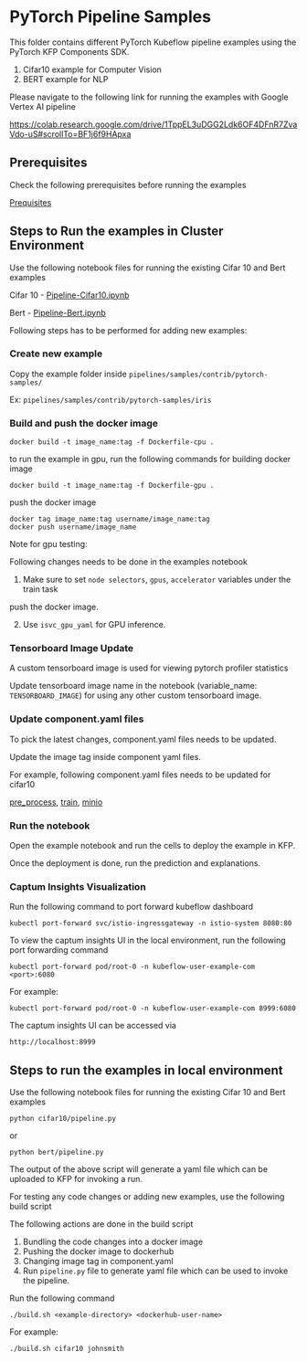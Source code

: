 # PyTorch Pipeline Samples

This folder contains different PyTorch Kubeflow pipeline examples using the PyTorch KFP Components SDK.

1. Cifar10 example for Computer Vision
2. BERT example for NLP


Please navigate to the following link for running the examples with Google Vertex AI pipeline

https://colab.research.google.com/drive/1TppEL3uDGG2Ldk6OF4DFnR7ZvaVdo-uS#scrollTo=BF1j6f9HApxa 

## Prerequisites

Check the following prerequisites before running the examples

[Prequisites](prerequisites.md)

## Steps to Run the examples in Cluster Environment

Use the following notebook files for running the existing Cifar 10 and Bert examples

Cifar 10 - [Pipeline-Cifar10.ipynb](Pipeline-Cifar10.ipynb)

Bert - [Pipeline-Bert.ipynb](Pipeline-Bert.ipynb)

Following steps has to be performed for adding new examples:

### Create new example

Copy the example folder inside `pipelines/samples/contrib/pytorch-samples/`

Ex: `pipelines/samples/contrib/pytorch-samples/iris`

### Build and push the docker image
```
docker build -t image_name:tag -f Dockerfile-cpu .
```

to run the example in gpu, run the following commands for building docker image

```
docker build -t image_name:tag -f Dockerfile-gpu .
```

push the docker image

```
docker tag image_name:tag username/image_name:tag
docker push username/image_name
```

Note for gpu testing:

Following changes needs to be done in the examples notebook

1. Make sure to set `node selectors`, `gpus`, `accelerator` variables under the train task

push the docker image.

2. Use `isvc_gpu_yaml` for GPU inference.

### Tensorboard Image Update

A custom tensorboard image is used for viewing pytorch profiler statistics

Update tensorboard image name in the notebook (variable_name: `TENSORBOARD_IMAGE`) for using any other custom tensorboard image.

### Update component.yaml files

To pick the latest changes, component.yaml files needs to be updated.

Update the image tag inside component yaml files.

For example, following component.yaml files needs to be updated for cifar10

[pre_process](cifar10/yaml/pre_process/component.yaml), [train](cifar10/yaml/train/component.yaml), [minio](common/minio/component.yaml)

### Run the notebook

Open the example notebook and run the cells to deploy the example in KFP.

Once the deployment is done, run the prediction and explanations.


### Captum Insights Visualization

Run the following command to port forward kubeflow dashboard

```
kubectl port-forward svc/istio-ingressgateway -n istio-system 8080:80
```

To view the captum insights UI in the local environment, run the following port forwarding command

```
kubectl port-forward pod/root-0 -n kubeflow-user-example-com <port>:6080
```

For example:

```
kubectl port-forward pod/root-0 -n kubeflow-user-example-com 8999:6080
```

The captum insights UI can be accessed via

```
http://localhost:8999
```



## Steps to run the examples in local environment

Use the following notebook files for running the existing Cifar 10 and Bert examples

`python cifar10/pipeline.py`

or

`python bert/pipeline.py`

The output of the above script will generate a yaml file which can be uploaded to KFP for invoking a run.


For testing any code changes or adding new examples, use the following build script 

The following actions are done in the build script

1. Bundling the code changes into a docker image
2. Pushing the docker image to dockerhub
3. Changing image tag in component.yaml
4. Run `pipeline.py` file to generate yaml file which can be used to invoke the pipeline.

Run the following command

`./build.sh <example-directory> <dockerhub-user-name>`

For example:

`./build.sh cifar10 johnsmith` 
